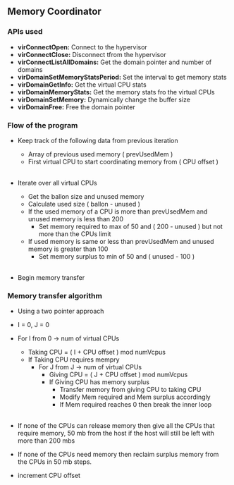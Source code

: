 ## Memory Coordinator

### APIs used
* **virConnectOpen:** Connect to the hypervisor
* **virConnectClose:** Disconnect tfrom the hypervisor
* **virConnectListAllDomains:** Get the domain pointer and number of domains 
* **virDomainSetMemoryStatsPeriod:** Set the interval to get memory stats 
* **virDomainGetInfo:** Get the virtual CPU stats
* **virDomainMemoryStats:** Get the memory stats fro the virtual CPUs
* **virDomainSetMemory:** Dynamically change the buffer size
* **virDomainFree:** Free the domain pointer

### Flow of the program

* Keep track of the following data from previous iteration <br>
  * Array of previous used memory ( prevUsedMem )<br>
  * First virtual CPU to start coordinating memory from ( CPU offset ) <br><br>

* Iterate over all virtual CPUs<br>
  * Get the ballon size and unused memory<br>
  * Calculate used size ( ballon - unused )<br>
  * If the used memory of a CPU is more than prevUsedMem and unused memory is less than 200
    * Set memory required to max of 50 and ( 200 - unused ) but not more than the CPUs limit<br>
  * If used memory is same or less than prevUsedMem and unused memory is greater than 100
    * Set memory surplus to min of 50 and ( unused - 100 )<br><br>
* Begin memory transfer

### Memory transfer algorithm
* Using a two pointer approach
* I = 0, J = 0
* For I from 0 -> num of virtual CPUs
  * Taking CPU = ( I + CPU offset ) mod numVcpus <br>
  * If Taking CPU requires mempry  <br>
    * For J from J -> num of virtual CPUs
      * Giving CPU = ( J + CPU offset ) mod numVcpus 
      * If Giving CPU has memory surplus
        * Transfer memory from giving CPU to taking CPU
        * Modify Mem required and Mem surplus accordingly
        * If Mem required reaches 0 then break the inner loop <br><br>

* If none of the CPUs can release memory then give all the CPUs that require memory, 50 mb from the host if the host will still be left with more than 200 mbs

* If none of the CPUs need memory then reclaim surplus memory from the CPUs in 50 mb steps. 

* increment CPU offset

